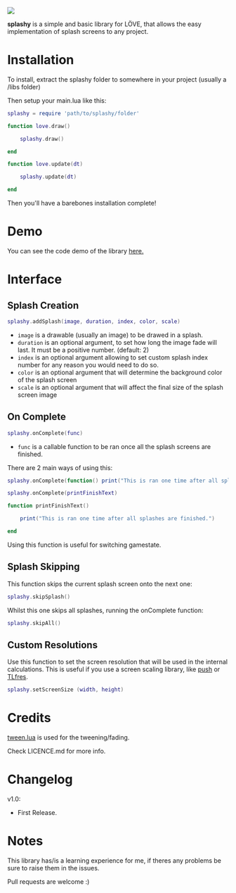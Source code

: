 ![](https://i.imgur.com/9mlZVeT.png)

__splashy__ is a simple and basic library for LÖVE, that allows the easy implementation of splash screens to any project.


# Installation
To install, extract the splashy folder to somewhere in your project (usually a /libs folder)

Then setup your main.lua like this:

```lua
splashy = require 'path/to/splashy/folder'

function love.draw()

	splashy.draw()

end

function love.update(dt)

	splashy.update(dt)

end
```

Then you'll have a barebones installation complete!

# Demo
You can see the code demo of the library [here.](https://github.com/VideahGams/splashyDemo)

# Interface

## Splash Creation

```lua
splashy.addSplash(image, duration, index, color, scale)
```

* `image` is a drawable (usually an image) to be drawed in a splash.
* `duration` is an optional argument, to set how long the image fade will last. It must be a positive number. (default: 2)
* `index` is an optional argument allowing to set custom splash index number for any reason you would need to do so.
* `color` is an optional argument that will determine the background color of the splash screen
* `scale` is an optional argument that will affect the final size of the splash screen image

## On Complete

```lua
splashy.onComplete(func)
```

* `func` is a callable function to be ran once all the splash screens are finished.

There are 2 main ways of using this:

```lua
splashy.onComplete(function() print("This is ran one time after all splashes are finished.") end)
```
```lua
splashy.onComplete(printFinishText)

function printFinishText()

	print("This is ran one time after all splashes are finished.")

end
```
Using this function is useful for switching gamestate.

## Splash Skipping

This function skips the current splash screen onto the next one:

```lua
splashy.skipSplash()
```
Whilst this one skips all splashes, running the onComplete function:

```lua
splashy.skipAll()
```

## Custom Resolutions

Use this function to set the screen resolution that will be used in the internal calculations. This is useful if you use a screen scaling library, like [push](https://github.com/Ulydev/push) or [TLfres](https://love2d.org/wiki/TLfres).

```lua
splashy.setScreenSize (width, height)
```

# Credits

[tween.lua](https://github.com/kikito/tween.lua) is used for the tweening/fading.

Check LICENCE.md for more info.

# Changelog

v1.0:

* First Release.

# Notes

This library has/is a learning experience for me, if theres any problems be sure to raise them in the issues.

Pull requests are welcome :)

